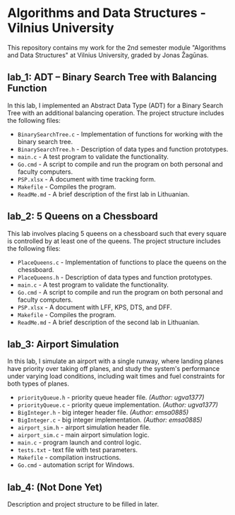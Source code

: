 # Algorithms and Data Structures - Vilnius University

This repository contains my work for the 2nd semester module "Algorithms and Data Structures" at Vilnius University, graded by Jonas Žagūnas.

## lab_1: ADT – Binary Search Tree with Balancing Function
In this lab, I implemented an Abstract Data Type (ADT) for a Binary Search Tree with an additional balancing operation. The project structure includes the following files:
- `BinarySearchTree.c` - Implementation of functions for working with the binary search tree.
- `BinarySearchTree.h` - Description of data types and function prototypes.
- `main.c` - A test program to validate the functionality.
- `Go.cmd` - A script to compile and run the program on both personal and faculty computers.
- `PSP.xlsx` - A document with time tracking form.
- `Makefile` - Compiles the program.
- `ReadMe.md` - A brief description of the first lab in Lithuanian.

## lab_2: 5 Queens on a Chessboard
This lab involves placing 5 queens on a chessboard such that every square is controlled by at least one of the queens. The project structure includes the following files:
- `PlaceQueens.c` - Implementation of functions to place the queens on the chessboard.
- `PlaceQueens.h` - Description of data types and function prototypes.
- `main.c` - A test program to validate the functionality.
- `Go.cmd` - A script to compile and run the program on both personal and faculty computers.
- `PSP.xlsx` - A document with LFF, KPS, DTS, and DFF.
- `Makefile` - Compiles the program.
- `ReadMe.md` - A brief description of the second lab in Lithuanian.

## lab_3: Airport Simulation
In this lab, I simulate an airport with a single runway, where landing planes have priority over taking off planes, and study the system's performance under varying load conditions, including wait times and fuel constraints for both types of planes.
- `priorityQueue.h` - priority queue header file. *(Author: ugva1377)*
- `priorityQueue.c` - priority queue implementation. *(Author: ugva1377)*
- `BigInteger.h` - big integer header file. *(Author: emsa0885)*
- `BigInteger.c` - big integer implementation. *(Author: emsa0885)*
- `airport_sim.h` - airport simulation header file.
- `airport_sim.c` - main airport simulation logic.
- `main.c` - program launch and control logic.
- `tests.txt` - text file with test parameters.
- `Makefile` - compilation instructions.
- `Go.cmd` - automation script for Windows.


## lab_4: (Not Done Yet)
Description and project structure to be filled in later.
